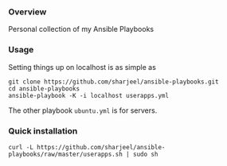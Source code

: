 ### Overview

Personal collection of my Ansible Playbooks

### Usage

Setting things up on localhost is as simple as

	git clone https://github.com/sharjeel/ansible-playbooks.git
	cd ansible-playbooks
	ansible-playbook -K -i localhost userapps.yml

The other playbook `ubuntu.yml` is for servers.


### Quick installation

	curl -L https://github.com/sharjeel/ansible-playbooks/raw/master/userapps.sh | sudo sh
